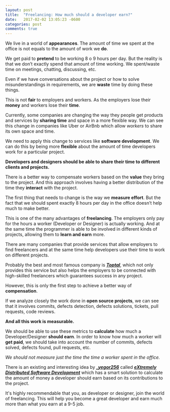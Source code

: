```yaml
---
layout: post
title:  "Freelancing: How much should a developer earn?"
date:   2017-02-02 13:05:23 -0600
categories: post
comments: true
---
```

We live in a world of **appearances**. The amount of time we spent at the office 
is not equals to the amount of work we **do**.

We get paid to **pretend** to be working 8 o 9 hours per day. But the reality is 
that we don’t exactly spend that amount of time working. We spent/waste time 
on meetings, chatting, discussing, etc.

Even if we have conversations about the project or how to solve misunderstandings 
in requirements, we are **waste** time by doing these things.

This is not **fair** to employers and workers. As the employers lose their **money** 
and workers lose their **time**.

Currently, some companies are changing the way they people get products and services 
by **sharing time** and space in a more flexible way. We can see this change in companies 
like Uber or AirBnb which allow _workers_ to share its own space and time.

We need to apply this change to services like **software development**. We can do this 
by being more **flexible** about the amount of time developers work for a particular project. 

**Developers and designers should be able to share their time to different clients and projects.**

There is a better way to compensate workers based on the **value** they bring to the project. 
And this approach involves having a better distribution of the time they **interact** with the project. 

The first thing that needs to change is the way we **measure effort**. But the fact that we 
should spent exactly 8 hours per day in the office doesn’t help much to make better.

This is one of the many advantages of **freelancing**. The employers only pay for the hours
a worker (Developer or Designer) is actually working. And at the same time the programmer 
is able to be involved in different kinds of projects, allowing them to **learn and earn** more.

There are many companies that provide services that allow employers to find freelancers and at the same
time help developers use their time to work on different projects.

Probably the best and most famous company is _**<a href="https://www.toptal.com/" target="_blank">Toptal</a>**_, 
which not only provides this service but also helps the employers to be connected with high-skilled 
freelancers which guarantees success in any project.

However, this is only the first step to achieve a better way of **compensation**.

If we analyze closely the work done in **open source projects**, we can see that it involves commits, 
defects detection, defects solutions, tickets, pull requests, code reviews. 

**And all this work is measurable.**

We should be able to use these metrics to **calculate** how much a Developer/Designer **should earn**.
In order to know how much a worker will **get paid**, we should take into account the number of commits, 
defects solved, defects found, pull requests, etc. 

_We should not measure just the time the time a worker spent in the office._

There is an existing and interesting idea by _**<a href="http://yegor256.com/" target="_blank">_yegor256</a>**_
called _**<a href="http://www.xdsd.org/" target="_blank">eXtremely Distributed Software Development</a>**_ which has a smart 
solution to calculate the amount of money a developer should earn based on its contributions 
to the project.

It's highly recommendable that you, as developer or designer, join the world of freelancing. 
This will help you become a great developer and earn much more than what you earn at a 9-5 job.
